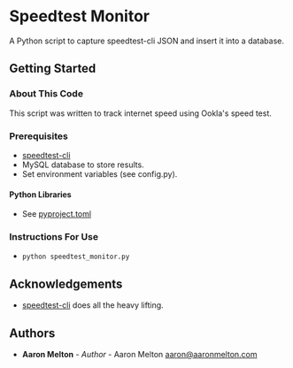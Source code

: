 # Speedtest Monitor

A Python script to capture speedtest-cli JSON and insert it into a database.

## Getting Started

### About This Code
This script was written to track internet speed using Ookla's speed test.

### Prerequisites
* [speedtest-cli](https://github.com/sivel/speedtest-cli)
* MySQL database to store results.
* Set environment variables (see config.py).

#### Python Libraries
* See [pyproject.toml](pyproject.toml)

### Instructions For Use

* `python speedtest_monitor.py`

## Acknowledgements
* [speedtest-cli](https://github.com/sivel/speedtest-cli) does all the heavy lifting.

## Authors
* **Aaron Melton** - *Author* - Aaron Melton <aaron@aaronmelton.com>
